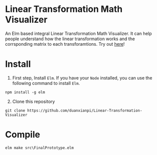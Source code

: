 # Linear Transformation Math Visualizer
An Elm based integral Linear Transformation Math Visualizer. It can help people understand how the linear transformation works and the corrsponding matrix to each transforamtions. Try out [here](https://duanxianpi.github.io/Linear-Transformation-Visualizer/)!

# Install
1. First step, Install ```Elm```. If you have your ```Node``` installed, you can use the following command to install ```Elm```.
```
npm install -g elm
```
2. Clone this repository
```
git clone https://github.com/duanxianpi/Linear-Transformation-Visualizer
``` 
# Compile
```
elm make src\FinalPrototype.elm
``` 
